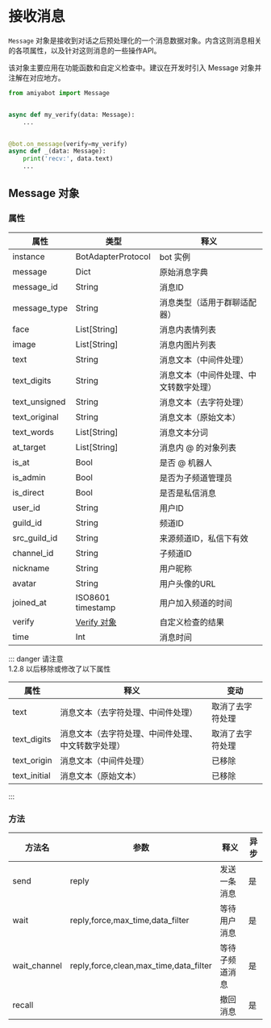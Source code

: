 # 接收消息

`Message` 对象是接收到对话之后预处理化的一个消息数据对象。内含这则消息相关的各项属性，以及针对这则消息的一些操作API。

该对象主要应用在功能函数和自定义检查中。建议在开发时引入 Message 对象并注解在对应地方。

```python {1}
from amiyabot import Message


async def my_verify(data: Message):
    ...


@bot.on_message(verify=my_verify)
async def _(data: Message):
    print('recv:', data.text)
    ...
```

## Message 对象

### 属性

| 属性            | 类型                                                                                            | 释义                  |
|---------------|-----------------------------------------------------------------------------------------------|---------------------|
| instance      | BotAdapterProtocol                                                                            | bot 实例              |
| message       | Dict                                                                                          | 原始消息字典              |
| message_id    | String                                                                                        | 消息ID                |
| message_type  | String                                                                                        | 消息类型（适用于群聊适配器）      |
| face          | List\[String]                                                                                 | 消息内表情列表             |
| image         | List\[String]                                                                                 | 消息内图片列表             |
| text          | String                                                                                        | 消息文本（中间件处理）         |
| text_digits   | String                                                                                        | 消息文本（中间件处理、中文转数字处理） |
| text_unsigned | String                                                                                        | 消息文本（去字符处理）         |
| text_original | String                                                                                        | 消息文本（原始文本）          |
| text_words    | List\[String]                                                                                 | 消息文本分词              |
| at_target     | List\[String]                                                                                 | 消息内 @ 的对象列表         |
| is_at         | Bool                                                                                          | 是否 @ 机器人            |
| is_admin      | Bool                                                                                          | 是否为子频道管理员           |
| is_direct     | Bool                                                                                          | 是否是私信消息             |
| user_id       | String                                                                                        | 用户ID                |
| guild_id      | String                                                                                        | 频道ID                |
| src_guild_id  | String                                                                                        | 来源频道ID，私信下有效        |
| channel_id    | String                                                                                        | 子频道ID               |
| nickname      | String                                                                                        | 用户昵称                |
| avatar        | String                                                                                        | 用户头像的URL            |
| joined_at     | ISO8601 timestamp                                                                             | 用户加入频道的时间           |
| verify        | [Verify 对象](/develop/basic/messageHandler.html#%E8%87%AA%E5%AE%9A%E4%B9%89%E6%A3%80%E6%9F%A5) | 自定义检查的结果            |
| time          | Int                                                                                           | 消息时间                |

::: danger 请注意<br>
1.2.8 以后移除或修改了以下属性

| 属性           | 释义                        | 变动       |
|--------------|---------------------------|----------|
| text         | 消息文本（去字符处理、中间件处理）         | 取消了去字符处理 |
| text_digits  | 消息文本（去字符处理、中间件处理、中文转数字处理） | 取消了去字符处理 |
| text_origin  | 消息文本（中间件处理）               | 已移除      |
| text_initial | 消息文本（原始文本）                | 已移除      |

:::

### 方法

| 方法名          | 参数                                     | 释义      | 异步  |
|--------------|----------------------------------------|---------|-----|
| send         | reply                                  | 发送一条消息  | 是   |
| wait         | reply,force,max_time,data_filter       | 等待用户消息  | 是   |
| wait_channel | reply,force,clean,max_time,data_filter | 等待子频道消息 | 是   |
| recall       |                                        | 撤回消息    | 是   |
